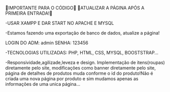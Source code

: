 🚨IMPORTANTE PARA O CÓDIGO🚨
🚨ATUALIZAR A PÁGINA APÓS A PRIMEIRA ENTRADA!🚨

-USAR XAMPP E DAR START NO APACHE E MYSQL

-Estamos fazendo uma exportação de banco de dados, atualize a página!

LOGIN DO ADM: admin
SENHA: 123456

-TECNOLOGIAS UTILIZADAS: PHP, HTML, CSS, MYSQL, BOOSTSTRAP...

-Responsividade,agilizade,leveza e design.
Implementação de itens(roupas) diretamente pelo site, modificações como banner diretamente pelo site, página de detalhes de produtos muda conforme o id do produto!Não é criada uma nova página por produto e sim mudamos apenas as informações de uma unica página...
